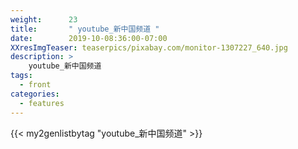 ```yaml
---
weight:      23
title:       " youtube_新中国频道 "
date:        2019-10-08:36:00-07:00
XXresImgTeaser: teaserpics/pixabay.com/monitor-1307227_640.jpg
description: >
    youtube_新中国频道
tags:
  - front
categories:
  - features
---
```


{{< my2genlistbytag "youtube_新中国频道" >}}
